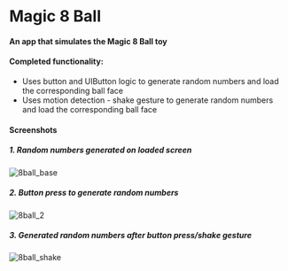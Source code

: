 # Magic 8 Ball

#### An app that simulates the Magic 8 Ball toy


#### Completed functionality:
- Uses button and UIButton logic to generate random numbers and load the corresponding ball face
- Uses motion detection - shake gesture to generate random numbers and load the corresponding ball face


#### Screenshots

##### 1. Random numbers generated on loaded screen

![8ball_base](https://user-images.githubusercontent.com/12286807/34325816-e5f2a432-e851-11e7-91f7-b10c4fae93e7.jpg)

##### 2. Button press to generate random numbers

![8ball_2](https://user-images.githubusercontent.com/12286807/34325817-e8281840-e851-11e7-888e-6f7ce66cc5b3.jpg)

##### 3. Generated random numbers after button press/shake gesture

![8ball_shake](https://user-images.githubusercontent.com/12286807/34325818-e9b311f6-e851-11e7-8d8d-cbc2cccaafda.jpg)
